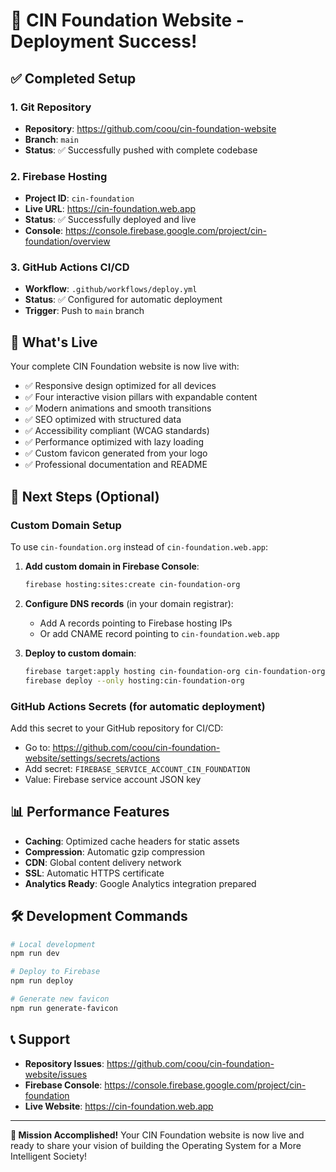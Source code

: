# 🎉 CIN Foundation Website - Deployment Success!

## ✅ Completed Setup

### 1. Git Repository
- **Repository**: https://github.com/coou/cin-foundation-website
- **Branch**: `main`
- **Status**: ✅ Successfully pushed with complete codebase

### 2. Firebase Hosting
- **Project ID**: `cin-foundation`
- **Live URL**: https://cin-foundation.web.app
- **Status**: ✅ Successfully deployed and live
- **Console**: https://console.firebase.google.com/project/cin-foundation/overview

### 3. GitHub Actions CI/CD
- **Workflow**: `.github/workflows/deploy.yml`
- **Status**: ✅ Configured for automatic deployment
- **Trigger**: Push to `main` branch

## 🚀 What's Live

Your complete CIN Foundation website is now live with:

- ✅ Responsive design optimized for all devices
- ✅ Four interactive vision pillars with expandable content
- ✅ Modern animations and smooth transitions
- ✅ SEO optimized with structured data
- ✅ Accessibility compliant (WCAG standards)
- ✅ Performance optimized with lazy loading
- ✅ Custom favicon generated from your logo
- ✅ Professional documentation and README

## 🔧 Next Steps (Optional)

### Custom Domain Setup
To use `cin-foundation.org` instead of `cin-foundation.web.app`:

1. **Add custom domain in Firebase Console**:
   ```bash
   firebase hosting:sites:create cin-foundation-org
   ```

2. **Configure DNS records** (in your domain registrar):
   - Add A records pointing to Firebase hosting IPs
   - Or add CNAME record pointing to `cin-foundation.web.app`

3. **Deploy to custom domain**:
   ```bash
   firebase target:apply hosting cin-foundation-org cin-foundation-org
   firebase deploy --only hosting:cin-foundation-org
   ```

### GitHub Actions Secrets (for automatic deployment)
Add this secret to your GitHub repository for CI/CD:
- Go to: https://github.com/coou/cin-foundation-website/settings/secrets/actions
- Add secret: `FIREBASE_SERVICE_ACCOUNT_CIN_FOUNDATION`
- Value: Firebase service account JSON key

## 📊 Performance Features

- **Caching**: Optimized cache headers for static assets
- **Compression**: Automatic gzip compression
- **CDN**: Global content delivery network
- **SSL**: Automatic HTTPS certificate
- **Analytics Ready**: Google Analytics integration prepared

## 🛠️ Development Commands

```bash
# Local development
npm run dev

# Deploy to Firebase
npm run deploy

# Generate new favicon
npm run generate-favicon
```

## 📞 Support

- **Repository Issues**: https://github.com/coou/cin-foundation-website/issues
- **Firebase Console**: https://console.firebase.google.com/project/cin-foundation
- **Live Website**: https://cin-foundation.web.app

---

**🎯 Mission Accomplished!** Your CIN Foundation website is now live and ready to share your vision of building the Operating System for a More Intelligent Society!